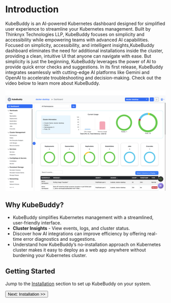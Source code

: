 # Introduction

KubeBuddy is an AI-powered Kubernetes dashboard designed for simplified user experience to streamline your Kubernetes management. Built by Thinknyx Technologies LLP, KubeBuddy focuses on simplicity and accessibility while empowering teams with advanced AI capabilities. Focused on simplicity, accessibility, and intelligent insights,KubeBuddy dashboard eliminates the need for additional installations inside the cluster, providing a clean, intuitive UI that anyone can navigate with ease. But simplicity is just the beginning, KubeBuddy leverages the power of AI to provide quick error checks and suggestions. In its first release, KubeBuddy integrates seamlessly with cutting-edge AI platforms like Gemini and OpenAI to accelerate troubleshooting and decision-making. Check out the video below to learn more about KubeBuddy.

![KubeBuddy Dashboard](../../images/dashboard.png)

## Why KubeBuddy?

- KubeBuddy simplifies Kubernetes management with a streamlined, user-friendly interface.
- **Cluster Insights** - View events, logs, and cluster status.
- Discover how AI integrations can improve efficiency by offering real-time error diagnostics and suggestions.
- Understand how KubeBuddy’s no-installation approach on Kubernetes cluster makes it easy to deploy as a web app anywhere without burdening your Kubernetes cluster.

## Getting Started

Jump to the [Installation](#installation) section to set up KubeBuddy on your system.

<a href="#installation">
  <button class="btn btn-primary btn-sm">Next: Installation >> </button>
</a>
